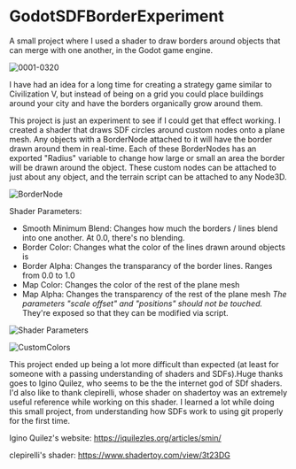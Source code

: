 # GodotSDFBorderExperiment
A small project where I used a shader to draw borders around objects that can merge with one another, in the Godot game engine.

![0001-0320](https://github.com/dorkyface/GodotSDFBorderExperiment/assets/69087850/7ba9d6f5-eabc-4e4f-a024-693f189f65c4)

I have had an idea for a long time for creating a strategy game similar to Civilization V, but instead of being on a grid you could place buildings around your city and have the borders organically grow around them.

This project is just an experiment to see if I could get that effect working. I created a shader that draws SDF circles around custom nodes onto a plane mesh. Any objects with a BorderNode attached to it will have the border drawn around them in real-time. Each of these BorderNodes has an exported "Radius" variable to change how large or small an area the border will be drawn around the object. These custom nodes can be attached to just about any object, and the terrain script can be attached to any Node3D.

![BorderNode](https://github.com/dorkyface/GodotSDFBorderExperiment/assets/69087850/49fcd8b8-863f-4151-87cc-3f940556cd49)

Shader Parameters:
- Smooth Minimum Blend: Changes how much the borders / lines blend into one another. At 0.0, there's no blending.
- Border Color: Changes what the color of the lines drawn around objects is
- Border Alpha: Changes the transparancy of the border lines. Ranges from 0.0 to 1.0
- Map Color: Changes the color of the rest of the plane mesh
- Map Alpha: Changes the transparency of the rest of the plane mesh
*The parameters "scale offset" and "positions" should not be touched.* They're exposed so that they can be modified via script.

![Shader Parameters](https://github.com/dorkyface/GodotSDFBorderExperiment/assets/69087850/429837a2-e629-4b83-ae9d-7d73d0aef2d7)

![CustomColors](https://github.com/dorkyface/GodotSDFBorderExperiment/assets/69087850/464b917b-98c7-42f2-beaa-09dc019029f2)

This project ended up being a lot more difficult than expected (at least for someone with a passing understanding of shaders and SDFs).Huge thanks goes to Igino Quilez, who seems to be the the internet god of SDf shaders. I'd also like to thank clepirelli, whose shader on shadertoy was an extremely useful reference while working on this shader. I learned a lot while doing this small project, from understanding how SDFs work to using git properly for the first time.

Igino Quilez's website:
https://iquilezles.org/articles/smin/

clepirelli's shader:
https://www.shadertoy.com/view/3t23DG
